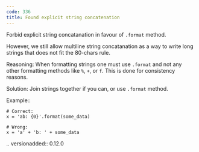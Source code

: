 ```yaml
---
code: 336
title: Found explicit string concatenation
---
```



Forbid explicit string concatanation in favour of ``.format`` method.

However, we still allow multiline string concatanation
as a way to write long strings that does not fit the 80-chars rule.

Reasoning:
    When formatting strings one must use ``.format``
    and not any other formatting methods like ``%``, ``+``, or ``f``.
    This is done for consistency reasons.

Solution:
    Join strings together if you can, or use ``.format`` method.

Example::

    # Correct:
    x = 'ab: {0}'.format(some_data)

    # Wrong:
    x = 'a' + 'b: ' + some_data

.. versionadded:: 0.12.0